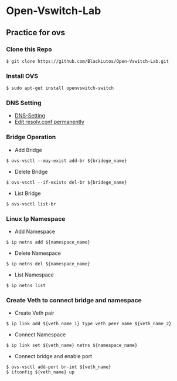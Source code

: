 # Open-Vswitch-Lab
## Practice for ovs

### Clone this Repo
```
$ git clone https://github.com/BlackLutos/Open-Vswitch-Lab.git
```

### Install OVS
```
$ sudo apt-get install openvswitch-switch
```
### DNS Setting
* [DNS-Setting](https://blog.gtwang.org/tips/google-public-dns/)
* [Edit resolv.conf permanently](https://blog.csdn.net/u010879745/article/details/122764724)

### Bridge Operation

* Add Bridge
```
$ ovs-vsctl --may-exist add-br ${bridege_name} 
```
* Delete Bridge
```
$ ovs-vsctl --if-exists del-br ${bridege_name} 
```
* List Bridge
```
$ ovs-vsctl list-br
```

### Linux Ip Namespace

* Add Namespace
```
$ ip netns add ${namespace_name} 
```
* Delete Namespace
```
$ ip netns del ${namespace_name} 
```
* List Namespace
```
$ ip netns list
```
### Create Veth to connect bridge and namespace

* Create Veth pair
```
$ ip link add ${veth_name_1} type veth peer name ${veth_name_2}
```
* Connect Namespace
```
$ ip link set ${veth_name} netns ${namespace_name}
```
* Connect bridge and enable port
```
$ ovs-vsctl add-port br-int ${veth_name}
$ ifconfig ${veth_name} up
```
